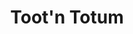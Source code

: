 ---
title: "Toot'n Totum"
url: /amarillo/tootn-totum-south-washington-street-2/
shop: convenience
---